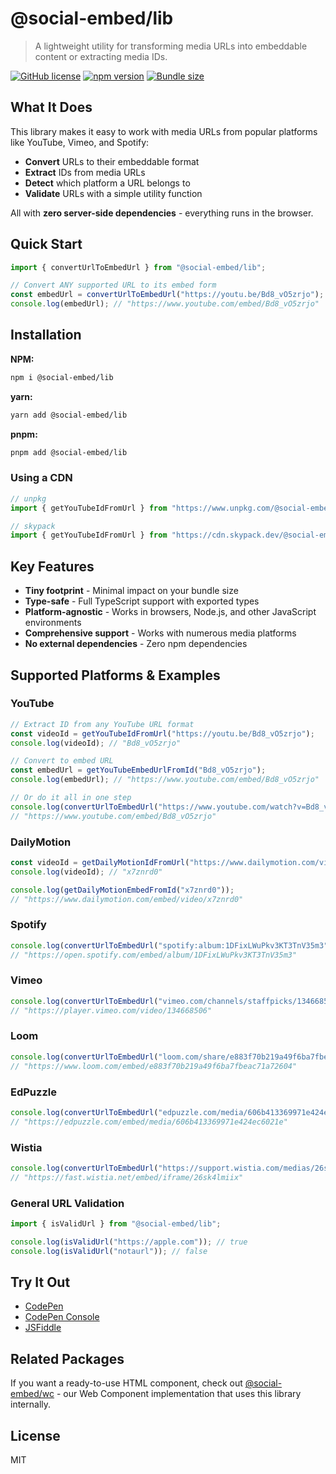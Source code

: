 # @social-embed/lib

> A lightweight utility for transforming media URLs into embeddable content or extracting media IDs.

[![GitHub license](https://img.shields.io/badge/license-MIT-blue.svg)](https://github.com/social-embed/social-embed/blob/master/LICENSE) 
[![npm version](https://img.shields.io/npm/v/@social-embed/lib.svg?style=flat)](https://www.npmjs.com/package/@social-embed/lib)
[![Bundle size](https://img.shields.io/bundlephobia/minzip/@social-embed/lib)](https://bundlephobia.com/package/@social-embed/lib)

## What It Does

This library makes it easy to work with media URLs from popular platforms like YouTube, Vimeo, and Spotify:

- **Convert** URLs to their embeddable format
- **Extract** IDs from media URLs
- **Detect** which platform a URL belongs to
- **Validate** URLs with a simple utility function

All with **zero server-side dependencies** - everything runs in the browser.

## Quick Start

```typescript
import { convertUrlToEmbedUrl } from "@social-embed/lib";

// Convert ANY supported URL to its embed form
const embedUrl = convertUrlToEmbedUrl("https://youtu.be/Bd8_vO5zrjo");
console.log(embedUrl); // "https://www.youtube.com/embed/Bd8_vO5zrjo"
```

## Installation

**NPM:**
```bash
npm i @social-embed/lib
```

**yarn:**
```bash
yarn add @social-embed/lib
```

**pnpm:**
```bash
pnpm add @social-embed/lib
```

### Using a CDN

```typescript
// unpkg
import { getYouTubeIdFromUrl } from "https://www.unpkg.com/@social-embed/lib?module";

// skypack
import { getYouTubeIdFromUrl } from "https://cdn.skypack.dev/@social-embed/lib";
```

## Key Features

- **Tiny footprint** - Minimal impact on your bundle size
- **Type-safe** - Full TypeScript support with exported types
- **Platform-agnostic** - Works in browsers, Node.js, and other JavaScript environments
- **Comprehensive support** - Works with numerous media platforms
- **No external dependencies** - Zero npm dependencies

## Supported Platforms & Examples

### YouTube

```typescript
// Extract ID from any YouTube URL format
const videoId = getYouTubeIdFromUrl("https://youtu.be/Bd8_vO5zrjo");
console.log(videoId); // "Bd8_vO5zrjo"

// Convert to embed URL
const embedUrl = getYouTubeEmbedUrlFromId("Bd8_vO5zrjo");
console.log(embedUrl); // "https://www.youtube.com/embed/Bd8_vO5zrjo"

// Or do it all in one step
console.log(convertUrlToEmbedUrl("https://www.youtube.com/watch?v=Bd8_vO5zrjo"));
// "https://www.youtube.com/embed/Bd8_vO5zrjo"
```

### DailyMotion

```typescript
const videoId = getDailyMotionIdFromUrl("https://www.dailymotion.com/video/x7znrd0");
console.log(videoId); // "x7znrd0"

console.log(getDailyMotionEmbedFromId("x7znrd0"));
// "https://www.dailymotion.com/embed/video/x7znrd0"
```

### Spotify

```typescript
console.log(convertUrlToEmbedUrl("spotify:album:1DFixLWuPkv3KT3TnV35m3"));
// "https://open.spotify.com/embed/album/1DFixLWuPkv3KT3TnV35m3"
```

### Vimeo

```typescript
console.log(convertUrlToEmbedUrl("vimeo.com/channels/staffpicks/134668506"));
// "https://player.vimeo.com/video/134668506"
```

### Loom

```typescript
console.log(convertUrlToEmbedUrl("loom.com/share/e883f70b219a49f6ba7fbeac71a72604"));
// "https://www.loom.com/embed/e883f70b219a49f6ba7fbeac71a72604"
```

### EdPuzzle

```typescript
console.log(convertUrlToEmbedUrl("edpuzzle.com/media/606b413369971e424ec6021e"));
// "https://edpuzzle.com/embed/media/606b413369971e424ec6021e"
```

### Wistia

```typescript
console.log(convertUrlToEmbedUrl("https://support.wistia.com/medias/26sk4lmiix"));
// "https://fast.wistia.net/embed/iframe/26sk4lmiix"
```

### General URL Validation

```typescript
import { isValidUrl } from "@social-embed/lib";

console.log(isValidUrl("https://apple.com")); // true
console.log(isValidUrl("notaurl")); // false
```

## Try It Out

- [CodePen][codepen]
- [CodePen Console][codepen console]
- [JSFiddle][jsfiddle]

## Related Packages

If you want a ready-to-use HTML component, check out [@social-embed/wc](https://social-embed.git-pull.com/wc/) - our Web Component implementation that uses this library internally.

## License

MIT

[codepen]: https://codepen.io/attachment/pen/VwPPrNq
[codepen console]: https://codepen.io/attachment/pen/poRRpdp?editors=0010
[jsfiddle]: https://jsfiddle.net/gitpull/pcLagbsm/
